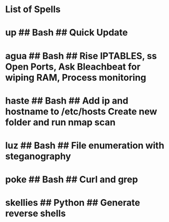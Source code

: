 
# List of Spells

# up ## Bash ## Quick Update
# agua ## Bash ## Rise IPTABLES, ss Open Ports, Ask Bleachbeat for wiping RAM, Process monitoring
# haste ## Bash ## Add ip and hostname to /etc/hosts Create new folder and run nmap scan
# luz ## Bash ## File enumeration with steganography 
# poke ## Bash ## Curl and grep
# skellies ## Python ## Generate reverse shells



